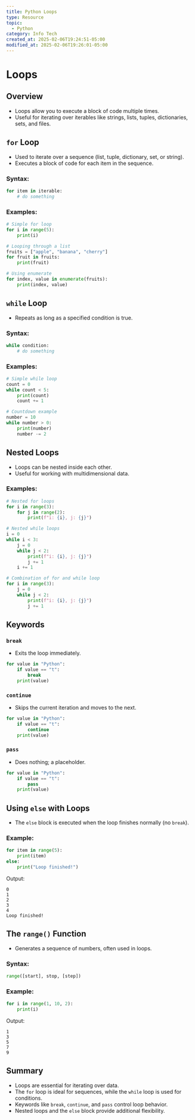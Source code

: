 ```yaml
---
title: Python Loops
type: Resource
topic:
  - Python
category: Info Tech
created_at: 2025-02-06T19:24:51-05:00
modified_at: 2025-02-06T19:26:01-05:00
---
```


# Loops

## Overview
- Loops allow you to execute a block of code multiple times.
- Useful for iterating over iterables like strings, lists, tuples, dictionaries, sets, and files.



## `for` Loop
- Used to iterate over a sequence (list, tuple, dictionary, set, or string).
- Executes a block of code for each item in the sequence.

### Syntax:
```python
for item in iterable:
    # do something
```

### Examples:
```python
# Simple for loop
for i in range(5):
    print(i)

# Looping through a list
fruits = ["apple", "banana", "cherry"]
for fruit in fruits:
    print(fruit)

# Using enumerate
for index, value in enumerate(fruits):
    print(index, value)
```


## `while` Loop
- Repeats as long as a specified condition is true.

### Syntax:
```python
while condition:
    # do something
```

### Examples:
```python
# Simple while loop
count = 0
while count < 5:
    print(count)
    count += 1

# Countdown example
number = 10
while number > 0:
    print(number)
    number -= 2
```


## Nested Loops
- Loops can be nested inside each other.
- Useful for working with multidimensional data.

### Examples:
```python
# Nested for loops
for i in range(3):
    for j in range(2):
        print(f"i: {i}, j: {j}")

# Nested while loops
i = 0
while i < 3:
    j = 0
    while j < 2:
        print(f"i: {i}, j: {j}")
        j += 1
    i += 1

# Combination of for and while loop
for i in range(3):
    j = 0
    while j < 2:
        print(f"i: {i}, j: {j}")
        j += 1
```


## Keywords

### `break`
- Exits the loop immediately.
```python
for value in "Python":
    if value == "t":
        break
    print(value)
```

### `continue`
- Skips the current iteration and moves to the next.
```python
for value in "Python":
    if value == "t":
        continue
    print(value)
```

### `pass`
- Does nothing; a placeholder.
```python
for value in "Python":
    if value == "t":
        pass
    print(value)
```


## Using `else` with Loops
- The `else` block is executed when the loop finishes normally (no `break`).

### Example:
```python
for item in range(5):
    print(item)
else:
    print("Loop finished!")
```

Output:
```
0
1
2
3
4
Loop finished!
```

## The `range()` Function
- Generates a sequence of numbers, often used in loops.

### Syntax:
```python
range([start], stop, [step])
```

### Example:
```python
for i in range(1, 10, 2):
    print(i)
```

Output:
```
1
3
5
7
9
```

## Summary
- Loops are essential for iterating over data.
- The `for` loop is ideal for sequences, while the `while` loop is used for conditions.
- Keywords like `break`, `continue`, and `pass` control loop behavior.
- Nested loops and the `else` block provide additional flexibility.
